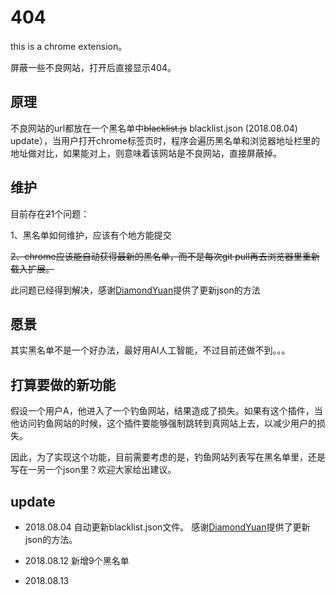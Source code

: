 # 404

this is a chrome extension。

屏蔽一些不良网站，打开后直接显示404。

## 原理

不良网站的url都放在一个黑名单中~~blacklist.js~~ blacklist.json (2018.08.04) update），当用户打开chrome标签页时，程序会遍历黑名单和浏览器地址栏里的地址做对比，如果能对上，则意味着该网站是不良网站，直接屏蔽掉。

## 维护

目前存在~~2~~1个问题：

1、黑名单如何维护，应该有个地方能提交

~~2、chrome应该能自动获得最新的黑名单，而不是每次git pull再去浏览器里重新载入扩展。~~

此问题已经得到解决，感谢[DiamondYuan](https://github.com/DiamondYuan)提供了更新json的方法

## 愿景

其实黑名单不是一个好办法，最好用AI人工智能，不过目前还做不到。。。

## 打算要做的新功能

假设一个用户A，他进入了一个钓鱼网站，结果造成了损失。如果有这个插件，当他访问钓鱼网站的时候，这个插件要能够强制跳转到真网站上去，以减少用户的损失。

因此，为了实现这个功能，目前需要考虑的是，钓鱼网站列表写在黑名单里，还是写在一另一个json里？欢迎大家给出建议。

## update 

* 2018.08.04
  自动更新blacklist.json文件。
  感谢[DiamondYuan](https://github.com/DiamondYuan)提供了更新json的方法。
  
* 2018.08.12
  新增9个黑名单

* 2018.08.13
  ~~~使用md5加密黑名单，确保黑名单不被另做他用。~~~ 使用黑名单关键字代替黑名单列表。
